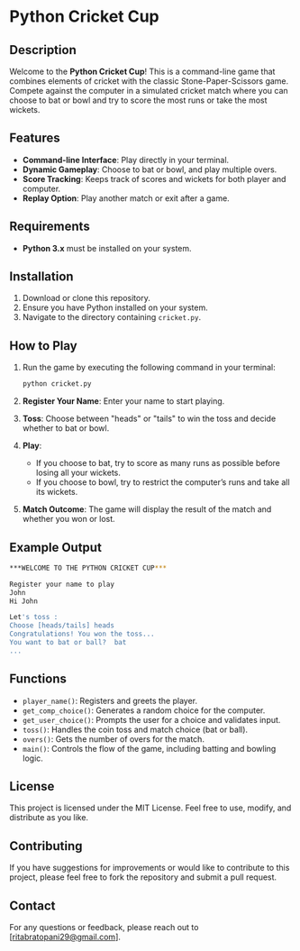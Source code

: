# Python Cricket Cup

## Description

Welcome to the **Python Cricket Cup**! This is a command-line game that combines elements of cricket with the classic Stone-Paper-Scissors game. Compete against the computer in a simulated cricket match where you can choose to bat or bowl and try to score the most runs or take the most wickets.

## Features

- **Command-line Interface**: Play directly in your terminal.
- **Dynamic Gameplay**: Choose to bat or bowl, and play multiple overs.
- **Score Tracking**: Keeps track of scores and wickets for both player and computer.
- **Replay Option**: Play another match or exit after a game.

## Requirements

- **Python 3.x** must be installed on your system.

## Installation

1. Download or clone this repository.
2. Ensure you have Python installed on your system.
3. Navigate to the directory containing `cricket.py`.

## How to Play

1. Run the game by executing the following command in your terminal:

   ```bash
   python cricket.py
   ```

2. **Register Your Name**: Enter your name to start playing.
3. **Toss**: Choose between "heads" or "tails" to win the toss and decide whether to bat or bowl.
4. **Play**:
   - If you choose to bat, try to score as many runs as possible before losing all your wickets.
   - If you choose to bowl, try to restrict the computer’s runs and take all its wickets.
5. **Match Outcome**: The game will display the result of the match and whether you won or lost.

## Example Output

```bash
***WELCOME TO THE PYTHON CRICKET CUP***

Register your name to play
John
Hi John

Let's toss :
Choose [heads/tails] heads
Congratulations! You won the toss...
You want to bat or ball?  bat
...
```

## Functions

- `player_name()`: Registers and greets the player.
- `get_comp_choice()`: Generates a random choice for the computer.
- `get_user_choice()`: Prompts the user for a choice and validates input.
- `toss()`: Handles the coin toss and match choice (bat or ball).
- `overs()`: Gets the number of overs for the match.
- `main()`: Controls the flow of the game, including batting and bowling logic.

## License

This project is licensed under the MIT License. Feel free to use, modify, and distribute as you like.

## Contributing

If you have suggestions for improvements or would like to contribute to this project, please feel free to fork the repository and submit a pull request.

## Contact

For any questions or feedback, please reach out to [ritabratopani29@gmail.com].
